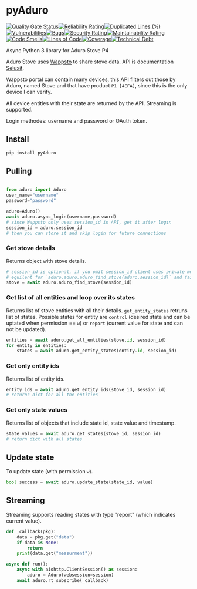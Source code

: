 # pyAduro

[![Quality Gate Status](https://sonarcloud.io/api/project_badges/measure?project=pyAduro&metric=alert_status)](https://sonarcloud.io/summary/new_code?id=pyAduro)[![Reliability Rating](https://sonarcloud.io/api/project_badges/measure?project=pyAduro&metric=reliability_rating)](https://sonarcloud.io/summary/new_code?id=pyAduro)[![Duplicated Lines (%)](https://sonarcloud.io/api/project_badges/measure?project=pyAduro&metric=duplicated_lines_density)](https://sonarcloud.io/summary/new_code?id=pyAduro)[![Vulnerabilities](https://sonarcloud.io/api/project_badges/measure?project=pyAduro&metric=vulnerabilities)](https://sonarcloud.io/summary/new_code?id=pyAduro)[![Bugs](https://sonarcloud.io/api/project_badges/measure?project=pyAduro&metric=bugs)](https://sonarcloud.io/summary/new_code?id=pyAduro)[![Security Rating](https://sonarcloud.io/api/project_badges/measure?project=pyAduro&metric=security_rating)](https://sonarcloud.io/summary/new_code?id=pyAduro)[![Maintainability Rating](https://sonarcloud.io/api/project_badges/measure?project=pyAduro&metric=sqale_rating)](https://sonarcloud.io/summary/new_code?id=pyAduro)[![Code Smells](https://sonarcloud.io/api/project_badges/measure?project=pyAduro&metric=code_smells)](https://sonarcloud.io/summary/new_code?id=pyAduro)[![Lines of Code](https://sonarcloud.io/api/project_badges/measure?project=pyAduro&metric=ncloc)](https://sonarcloud.io/summary/new_code?id=pyAduro)[![Coverage](https://sonarcloud.io/api/project_badges/measure?project=pyAduro&metric=coverage)](https://sonarcloud.io/summary/new_code?id=pyAduro)[![Technical Debt](https://sonarcloud.io/api/project_badges/measure?project=pyAduro&metric=sqale_index)](https://sonarcloud.io/summary/new_code?id=pyAduro)

Async Python 3 library for Aduro Stove P4

Aduro Stove uses [Wappsto](https://wappsto.seluxit.com) to share stove data. API is documentation [Seluxit](https://documentation.wappsto.com/#/).

Wappsto portal can contain many devices, this API filters out those by Aduro, named Stove and that have product `P1 [4EFA]`, since this is the only device I can verify.

All device entities with their state are returned by the API. Streaming is supported.

Login methodes: username and password or OAuth token.

## Install

```bash
pip install pyAduro
```

## Pulling

```python

from aduro import Aduro
user_name="username"
password="password"

aduro=Aduro()
await aduro.async_login(username,password)
# since Wappsto only uses session_id in API, get it after login
session_id = aduro.session_id
# then you can store it and skip login for future connections
```

### Get stove details

Returns object with stove details.

```python
# session_id is optional, if you omit session_id client uses private member
# equilent for `aduro.aduro.aduro_find_stove(aduro.session_id)` and fails if login was not priorly invoked
stove = await aduro.aduro_find_stove(session_id)
```

### Get list of all entities and loop over its states

Returns list of stove entities with all their details. `get_entity_states` retruns list of states. Possible states for entity are `control` (desired state and can be uptated when permission == `w`) or `report` (current value for state and can not be updated).

```python
entities = await aduro.get_all_entities(stove.id, session_id)
for entity in entities:
    states = await aduro.get_entity_states(entity.id, session_id)
```

### Get only entity ids

Returns list of entity ids.

```python
entity_ids = await aduro.get_entity_ids(stove_id, session_id)
# returns dict for all the entities
```

### Get only state values

Returns list of objects that include state id, state value and timestamp.

```python
state_values = await aduro.get_states(stove_id, session_id)
# return dict with all states
```

## Update state

To update state (with permission `w`).

```python
bool success = await aduro.update_state(state_id, value)

```

## Streaming

Streaming supports reading states with type "report" (which indicates current value).

```python
def _callback(pkg):
    data = pkg.get("data")
    if data is None:
        return
    print(data.get("measurment"))

async def run():
    async with aiohttp.ClientSession() as session:
        aduro = Aduro(websession=session)
    await aduro.rt_subscribe(_callback)
```
